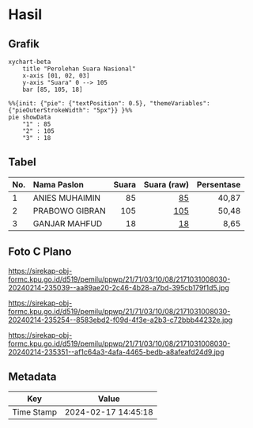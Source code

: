 # Hasil

## Grafik

```mermaid
xychart-beta
    title "Perolehan Suara Nasional"
    x-axis [01, 02, 03]
    y-axis "Suara" 0 --> 105
    bar [85, 105, 18]
```

```mermaid
%%{init: {"pie": {"textPosition": 0.5}, "themeVariables": {"pieOuterStrokeWidth": "5px"}} }%%
pie showData
    "1" : 85
    "2" : 105
    "3" : 18
```

## Tabel

| No. | Nama Paslon    | Suara | Suara (raw) | Persentase |
|:--- |:-------------- | -----:| -----------:| ----------:|
| 1   | ANIES MUHAIMIN | 85    | [85][p-1]   | 40,87      |
| 2   | PRABOWO GIBRAN | 105   | [105][p-2]  | 50,48      |
| 3   | GANJAR MAHFUD  | 18    | [18][p-3]   | 8,65       |


[p-1]: https://github.com/gigit-pemilu/pemilu-2024/blob/main/pilpres/hitung-suara/sub/21-kepulauan-riau/sub/71-kota-batam/sub/03-sekupang/sub/1008-patam-lestari/sub/030-tps/sub/paslon-1.txt
[p-2]: https://github.com/gigit-pemilu/pemilu-2024/blob/main/pilpres/hitung-suara/sub/21-kepulauan-riau/sub/71-kota-batam/sub/03-sekupang/sub/1008-patam-lestari/sub/030-tps/sub/paslon-2.txt
[p-3]: https://github.com/gigit-pemilu/pemilu-2024/blob/main/pilpres/hitung-suara/sub/21-kepulauan-riau/sub/71-kota-batam/sub/03-sekupang/sub/1008-patam-lestari/sub/030-tps/sub/paslon-3.txt

## Foto C Plano

https://sirekap-obj-formc.kpu.go.id/d519/pemilu/ppwp/21/71/03/10/08/2171031008030-20240214-235039--aa89ae20-2c46-4b28-a7bd-395cb179f1d5.jpg

https://sirekap-obj-formc.kpu.go.id/d519/pemilu/ppwp/21/71/03/10/08/2171031008030-20240214-235254--8583ebd2-f09d-4f3e-a2b3-c72bbb44232e.jpg

https://sirekap-obj-formc.kpu.go.id/d519/pemilu/ppwp/21/71/03/10/08/2171031008030-20240214-235351--af1c64a3-4afa-4465-bedb-a8afeafd24d9.jpg


## Metadata

| Key        | Value               |
| ---------- | ------------------- |
| Time Stamp | 2024-02-17 14:45:18 |



